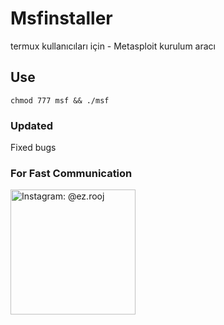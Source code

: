 # Msfinstaller
termux kullanıcıları için - Metasploit kurulum aracı

## Use
``chmod 777 msf
&& ./msf``

### Updated
Fixed bugs

### For Fast Communication
<noscript><a href="https://instagram.com/ez.rooj"><img alt="Instagram: @ez.rooj" title="IG: ez.rooj" width="200px" src="https://raw.githubusercontent.com/the-rooj/msf/main/lib/follow-us-on-instagram.svg"></a></noscript>
